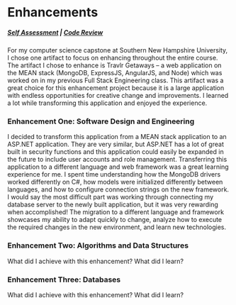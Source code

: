 # Enhancements

##### [Self Assessment](https://edwardhelmick.github.io/index.html)  |  [Code Review](https://edwardhelmick.github.io/CodeReview.html)

For my computer science capstone at Southern New Hampshire University, I chose one artifact to focus on enhancing throughout the entire course. The artifact I chose to enhance is Travlr Getaways – a web application on the MEAN stack (MongoDB, ExpressJS, AngularJS, and Node) which was worked on in my previous Full Stack Engineering class. This artifact was a great choice for this enhancement project because it is a large application with endless opportunities for creative change and improvements. I learned a lot while transforming this application and enjoyed the experience.

### Enhancement One: Software Design and Engineering

I decided to transform this application from a MEAN stack application to an ASP.NET application. They are very similar, but ASP.NET has a lot of great built in security functions and this application could easily be expanded in the future to include user accounts and role management. Transferring this application to a different language and web framework was a great learning experience for me. I spent time understanding how the MongoDB drivers worked differently on C#, how models were initialized differently between languages, and how to configure connection strings on the new framework. I would say the most difficult part was working through connecting my database server to the newly built application, but it was very rewarding when accomplished! The migration to a different language and framework showcases my ability to adapt quickly to change, analyze how to execute the required changes in the new environment, and learn new technologies.

### Enhancement Two: Algorithms and Data Structures

What did I achieve with this enhancement?
What did I learn?

### Enhancement Three: Databases

What did I achieve with this enhancement?
What did I learn?

